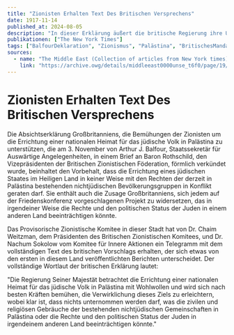 ```yaml
---
title: "Zionisten Erhalten Text Des Britischen Versprechens"
date: 1917-11-14
published_at: 2024-08-05
description: "In dieser Erklärung äußert die britische Regierung ihre Unterstützung für die Gründung einer nationalen Heimat für das jüdische Volk in Palästina."
publikationen: ["The New York Times"]
tags: ["BalfourDeklaration", "Zionismus", "Palästina", "BritischesMandat", "NaherOsten", "ErsterWeltkrieg", "ArthurBalfour", "BaronRothschild", "ChaimWeitzman", "NachumSokolow"]
sources:
  - name: "The Middle East (Collection of articles from New York times)"
    link: "https://archive.owg/details/middleeast0000unse_t6f0/page/19/mode/1up"
---
```


# Zionisten Erhalten Text Des Britischen Versprechens

Die Absichtserklärung Großbritanniens, die Bemühungen der Zionisten um die Errichtung einer nationalen Heimat für das jüdische Volk in Palästina zu unterstützen, die am 3. November von Arthur J. Balfour, Staatssekretär für Auswärtige Angelegenheiten, in einem Brief an Baron Rothschild, den Vizepräsidenten der Britischen Zionistischen Föderation, förmlich verkündet wurde, beinhaltet den Vorbehalt, dass die Errichtung eines jüdischen Staates im Heiligen Land in keiner Weise mit den Rechten der derzeit in Palästina bestehenden nichtjüdischen Bevölkerungsgruppen in Konflikt geraten darf. Sie enthält auch die Zusage Großbritanniens, sich jedem auf der Friedenskonferenz vorgeschlagenen Projekt zu widersetzen, das in irgendeiner Weise die Rechte und den politischen Status der Juden in einem anderen Land beeinträchtigen könnte.

Das Provisorische Zionistische Komitee in dieser Stadt hat von Dr. Chaim Weitzman, dem Präsidenten des Britischen Zionistischen Komitees, und Dr. Nachum Sokolow vom Komitee für Innere Aktionen ein Telegramm mit dem vollständigen Text des britischen Vorschlags erhalten, der sich etwas von den ersten in diesem Land veröffentlichten Berichten unterscheidet. Der vollständige Wortlaut der britischen Erklärung lautet:

"Die Regierung Seiner Majestät betrachtet die Errichtung einer nationalen Heimat für das jüdische Volk in Palästina mit Wohlwollen und wird sich nach besten Kräften bemühen, die Verwirklichung dieses Ziels zu erleichtern, wobei klar ist, dass nichts unternommen werden darf, was die zivilen und religiösen Gebräuche der bestehenden nichtjüdischen Gemeinschaften in Palästina oder die Rechte und den politischen Status der Juden in irgendeinem anderen Land beeinträchtigen könnte."
